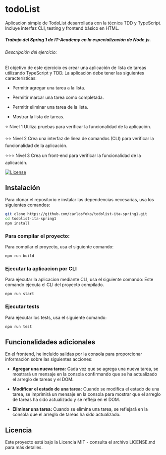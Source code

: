 # todoList

Aplicacion simple de TodoList desarrollada con la técnica TDD y TypeScript.
Incluye interfaz CLI, testing y frontend básico en HTML.<br>

##### Trabajo del Spring 1 de IT-Academy en la especialización de Node.js.

###### Descripción del ejercicio:

El objetivo de este ejercicio es crear una aplicación de lista de tareas utilizando TypeScript y TDD. La aplicación debe tener las siguientes características:

- Permitir agregar una tarea a la lista.

- Permitir marcar una tarea como completada.

- Permitir eliminar una tarea de la lista.

- Mostrar la lista de tareas.

⭐ Nivel 1
Utiliza pruebas para verificar la funcionalidad de la aplicación.

⭐⭐ Nivel 2
Crea una interfaz de línea de comandos (CLI) para verificar la funcionalidad de la aplicación.

⭐⭐⭐ Nivel 3
Crea un front-end para verificar la funcionalidad de la aplicación.

[![License](https://img.shields.io/badge/license-MIT-blue.svg)](LICENSE.md)

## Instalación

Para clonar el repositorio e instalar las dependencias necesarias, usa los siguientes comandos:

```bash
git clone https://github.com/carlosYoko/todolist-ita-spring1.git
cd todolist-ita-spring1
npm install
```

### Para compilar el proyecto:

Para compilar el proyecto, usa el siguiente comando:

```bash
npm run build
```

### Ejecutar la aplicacion por CLI

Para ejecutar la aplicacion mediante CLI, usa el siguiente comando:
Este comando ejecuta el CLI del proyecto compilado.

```bash
npm run start
```

### Ejecutar tests

Para ejecutar los tests, usa el siguiente comando:

```bash
npm run test
```

## Funcionalidades adicionales

En el frontend, he incluido salidas por la consola para proporcionar información sobre las siguientes acciones:

- **Agregar una nueva tarea:** Cada vez que se agrega una nueva tarea, se mostrará un mensaje en la consola confirmando que se ha actualizado el arreglo de tareas y el DOM.

- **Modificar el estado de una tarea:** Cuando se modifica el estado de una tarea, se imprimirá un mensaje en la consola para mostrar que el arreglo de tareas ha sido actualizado y se refleja en el DOM.

- **Eliminar una tarea:** Cuando se elimina una tarea, se reflejará en la consola que el arreglo de tareas ha sido actualizado.

## Licencia

Este proyecto está bajo la Licencia MIT - consulta el archivo LICENSE.md para más detalles.
